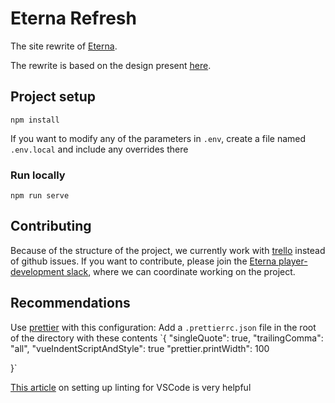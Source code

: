 # Eterna Refresh

The site rewrite of [Eterna](eternagame.org).

The rewrite is based on the design present [here](https://github.com/eternagame/design).

## Project setup

```
npm install
```

If you want to modify any of the parameters in `.env`, create a file named `.env.local` and include any overrides there

### Run locally

```
npm run serve
```

## Contributing

Because of the structure of the project, we currently work with [trello](https://trello.com/b/T3nDTm0B/eterna-refresh-site-rewrite) instead of github issues.
If you want to contribute, please join the [Eterna player-development slack](https://join.slack.com/t/eternaplayerdev/shared_invite/enQtODk1Njk0MTQxMDQ2LWFmZjFhNDMwM2NlNjkyMzYxZDNjOTNiNzhhNTY0MDcxNWNlOWE4YjkyZmQzZWY1YmEzZmFlMmU5NWM0MWFjZjM), where we can coordinate working on the project.

## Recommendations

Use [prettier](https://prettier.io/) with this configuration:
Add a `.prettierrc.json` file in the root of the directory with these contents
`{
"singleQuote": true,
"trailingComma": "all",
"vueIndentScriptAndStyle": true
"prettier.printWidth": 100

}`

[This article](https://alligator.io/vuejs/eslint-vue-vetur/) on setting up linting for VSCode is very helpful
